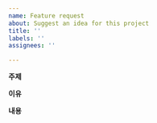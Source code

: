 ```yaml
---
name: Feature request
about: Suggest an idea for this project
title: ''
labels: ''
assignees: ''

---
```


**주제**


**이유**


**내용**
